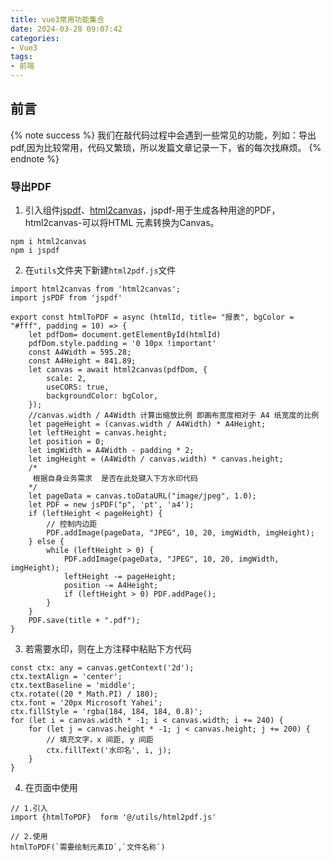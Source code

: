 ```yaml
---
title: vue3常用功能集合
date: 2024-03-28 09:07:42
categories:
- Vue3
tags:
- 前端
---
```


## 前言
{% note success %}
我们在敲代码过程中会遇到一些常见的功能，列如：导出pdf,因为比较常用，代码又繁琐，所以发篇文章记录一下，省的每次找麻烦。
{% endnote %}

### 导出PDF
1. 引入组件[jspdf](https://www.npmjs.com/package/jspdf)、[html2canvas](https://www.npmjs.com/package/html2canvas/v/1.4.1)，jspdf-用于生成各种用途的PDF，html2canvas-可以将HTML 元素转换为Canvas。
```
npm i html2canvas
npm i jspdf
```
2. 在`utils`文件夹下新建`html2pdf.js`文件
```
import html2canvas from 'html2canvas';
import jsPDF from 'jspdf'

export const htmlToPDF = async (htmlId, title= "报表", bgColor = "#fff", padding = 10) => {
    let pdfDom= document.getElementById(htmlId)
    pdfDom.style.padding = '0 10px !important'
    const A4Width = 595.28;
    const A4Height = 841.89;
    let canvas = await html2canvas(pdfDom, {
        scale: 2,
        useCORS: true,
        backgroundColor: bgColor,
    });
    //canvas.width / A4Width 计算出缩放比例 即画布宽度相对于 A4 纸宽度的比例
    let pageHeight = (canvas.width / A4Width) * A4Height;
    let leftHeight = canvas.height;
    let position = 0;
    let imgWidth = A4Width - padding * 2;
    let imgHeight = (A4Width / canvas.width) * canvas.height;
    /*
     根据自身业务需求  是否在此处键入下方水印代码
    */
    let pageData = canvas.toDataURL("image/jpeg", 1.0);
    let PDF = new jsPDF("p", 'pt', 'a4');
    if (leftHeight < pageHeight) {
        // 控制内边距
        PDF.addImage(pageData, "JPEG", 10, 20, imgWidth, imgHeight);
    } else {
        while (leftHeight > 0) {
            PDF.addImage(pageData, "JPEG", 10, 20, imgWidth, imgHeight);
            leftHeight -= pageHeight;
            position -= A4Height;
            if (leftHeight > 0) PDF.addPage();
        }
    }
    PDF.save(title + ".pdf");
}
```
3. 若需要水印，则在上方注释中粘贴下方代码
```
const ctx: any = canvas.getContext('2d');
ctx.textAlign = 'center';
ctx.textBaseline = 'middle';
ctx.rotate((20 * Math.PI) / 180);
ctx.font = '20px Microsoft Yahei';
ctx.fillStyle = 'rgba(184, 184, 184, 0.8)';
for (let i = canvas.width * -1; i < canvas.width; i += 240) {
    for (let j = canvas.height * -1; j < canvas.height; j += 200) {
        // 填充文字，x 间距, y 间距
        ctx.fillText('水印名', i, j);
    }
}
```
4. 在页面中使用
```
// 1.引入
import {htmlToPDF}  form '@/utils/html2pdf.js'

// 2.使用
htmlToPDF(`需要绘制元素ID`,`文件名称`)
```
